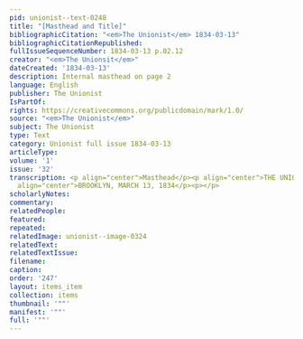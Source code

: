 ```yaml
---
pid: unionist--text-0248
title: "[Masthead and Title]"
bibliographicCitation: "<em>The Unionist</em> 1834-03-13"
bibliographicCitationRepublished: 
fullIssueSequenceNumber: 1834-03-13 p.02.12
creator: "<em>The Unionsit</em>"
dateCreated: '1834-03-13'
description: Internal masthead on page 2
language: English
publisher: The Unionist
IsPartOf: 
rights: https://creativecommons.org/publicdomain/mark/1.0/
source: "<em>The Unionist</em>"
subject: The Unionist
type: Text
category: Unionist full issue 1834-03-13
articleType: 
volume: '1'
issue: '32'
transcription: <p align="center">Masthead</p><p align="center">THE UNIONIST.</p><p
  align="center">BROOKLYN, MARCH 13, 1834</p><p></p>
scholarlyNotes: 
commentary: 
relatedPeople: 
featured: 
repeated: 
relatedImage: unionist--image-0324
relatedText: 
relatedTextIssue: 
filename: 
caption: 
order: '247'
layout: items_item
collection: items
thumbnail: '""'
manifest: '""'
full: '""'
---
```

